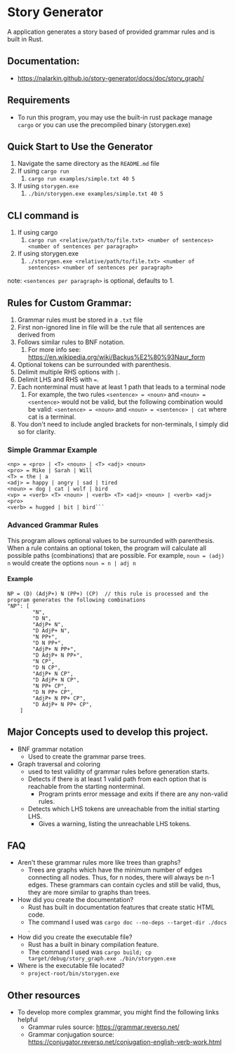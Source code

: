 # Story Generator

A application generates a story based of provided grammar rules and is built in Rust.

## Documentation: 

* https://nalarkin.github.io/story-generator/docs/doc/story_graph/

## Requirements

- To run this program, you may use the built-in rust package manage `cargo` or you can use the precompiled binary (storygen.exe)

## Quick Start to Use the Generator

1. Navigate the same directory as the `README.md` file 
2. If using `cargo run`
   1. `cargo run examples/simple.txt 40 5`
3. If using `storygen.exe`
   1. `./bin/storygen.exe examples/simple.txt 40 5`

## CLI command is

1. If using cargo
   1. `cargo run <relative/path/to/file.txt> <number of sentences> <number of sentences per paragraph>`
2. If using storygen.exe
   1. `./storygen.exe <relative/path/to/file.txt> <number of sentences> <number of sentences per paragraph>`

note: `<sentences per paragraph>` is optional, defaults to 1.

## Rules for Custom Grammar:

1. Grammar rules must be stored in a `.txt` file
2. First non-ignored line in file will be the rule that all sentences are derived from
3. Follows similar rules to BNF notation.
   1. For more info see: https://en.wikipedia.org/wiki/Backus%E2%80%93Naur_form
4. Optional tokens can be surrounded with parenthesis.  
5. Delimit multiple RHS options with `|`.
6. Delimit LHS and RHS with `=`.
7. Each nonterminal must have at least 1 path that leads to a terminal node
   1. For example, the two rules `<sentence> = <noun>` and `<noun> = <sentence>` would not be valid, but the following combination would be valid: `<sentence> = <noun>` and `<noun> = <sentence> | cat` where cat is a terminal.
8. You don't need to include angled brackets for non-terminals, I simply did so for clarity.

### Simple Grammar Example

````<sentence> = <np> <vp>
<np> = <pro> | <T> <noun> | <T> <adj> <noun>
<pro> = Mike | Sarah | Will
<T> = the | a
<adj> = happy | angry | sad | tired
<noun> = dog | cat | wolf | bird
<vp> = <verb> <T> <noun> | <verb> <T> <adj> <noun> | <verb> <adj> <pro>
<verb> = hugged | bit | bird```
````



### Advanced Grammar Rules

This program allows optional values to be surrounded with parenthesis. When a rule contains an optional token, the program will calculate all possible paths (combinations) that are possible. For example, `noun = (adj) n` would create the options `noun = n | adj n`

#### Example

```
NP = (D) (AdjP+) N (PP+) (CP)  // this rule is processed and the program generates the following combinations
"NP": [
        "N",
        "D N",
        "AdjP+ N",
        "D AdjP+ N",
        "N PP+",
        "D N PP+",
        "AdjP+ N PP+",
        "D AdjP+ N PP+",
        "N CP",
        "D N CP",
        "AdjP+ N CP",
        "D AdjP+ N CP",
        "N PP+ CP",
        "D N PP+ CP",
        "AdjP+ N PP+ CP",
        "D AdjP+ N PP+ CP",
    ]
```



## Major Concepts used to develop this project.

- BNF grammar notation
  - Used to create the grammar parse trees.
- Graph traversal and coloring
  - used to test validity of grammar rules before generation starts.
  - Detects if there is at least 1 valid path from each option that is reachable from the starting nonterminal. 
    - Program prints error message and exits if there are any non-valid rules.
  - Detects which LHS tokens are unreachable from the initial starting LHS. 
    - Gives a warning, listing the unreachable LHS tokens. 

## FAQ

- Aren't these grammar rules more like trees than graphs?
  - Trees are graphs which have the minimum number of edges connecting all nodes. Thus, for n nodes, there will always be n-1 edges. These grammars can contain cycles and still be valid, thus, they are more similar to graphs than trees.
- How did you create the documentation?
  - Rust has built in documentation features that create static HTML code. 
  - The command I used was `cargo doc --no-deps --target-dir ./docs `.
- How did you create the executable file?
  - Rust has a built in binary compilation feature. 
  - The command I used was `cargo build; cp target/debug/story_graph.exe ./bin/storygen.exe`
- Where is the executable file located?
  - `project-root/bin/storygen.exe`

## Other resources

* To develop more complex grammar, you might find the following links helpful
  * Grammar rules source: https://grammar.reverso.net/
  * Grammar conjugation source: https://conjugator.reverso.net/conjugation-english-verb-work.html

